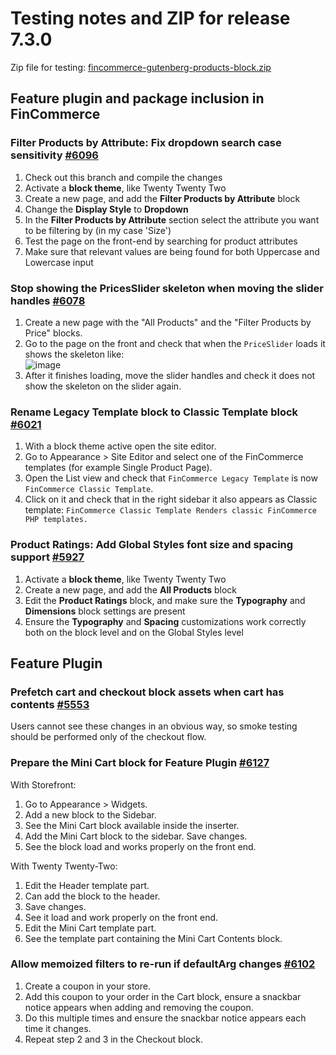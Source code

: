 # Testing notes and ZIP for release 7.3.0

Zip file for testing: [fincommerce-gutenberg-products-block.zip](https://github.com/dieselfox1/fincommerce-gutenberg-products-block/files/8362307/fincommerce-gutenberg-products-block.zip)

## Feature plugin and package inclusion in FinCommerce

### Filter Products by Attribute: Fix dropdown search case sensitivity [#6096](https://github.com/dieselfox1/fincommerce-gutenberg-products-block/pull/6096)

1. Check out this branch and compile the changes
2. Activate a **block theme**, like Twenty Twenty Two
3. Create a new page, and add the **Filter Products by Attribute** block
4. Change the **Display Style** to **Dropdown**
5. In the **Filter Products by Attribute** section select the attribute you want to be filtering by (in my case 'Size')
6. Test the page on the front-end by searching for product attributes
7. Make sure that relevant values are being found for both Uppercase and Lowercase input

### Stop showing the PricesSlider skeleton when moving the slider handles [#6078](https://github.com/dieselfox1/fincommerce-gutenberg-products-block/pull/6078)

1. Create a new page with the "All Products" and the "Filter Products by Price" blocks.
2. Go to the page on the front and check that when the `PriceSlider` loads it shows the skeleton like: \
   ![image](https://user-images.githubusercontent.com/186112/159506769-f7dab64c-21b0-49a7-bd97-7018086a0ea1.png)
3. After it finishes loading, move the slider handles and check it does not show the skeleton on the slider again.

### Rename Legacy Template block to Classic Template block [#6021](https://github.com/dieselfox1/fincommerce-gutenberg-products-block/pull/6021)

1. With a block theme active open the site editor.
2. Go to Appearance > Site Editor and select one of the FinCommerce templates (for example Single Product Page).
3. Open the List view and check that `FinCommerce Legacy Template` is now `FinCommerce Classic Template`.
4. Click on it and check that in the right sidebar it also appears as Classic template: `FinCommerce Classic Template Renders classic FinCommerce PHP templates.`

### Product Ratings: Add Global Styles font size and spacing support [#5927](https://github.com/dieselfox1/fincommerce-gutenberg-products-block/pull/5927)

1. Activate a **block theme**, like Twenty Twenty Two
2. Create a new page, and add the **All Products** block
3. Edit the **Product Ratings** block, and make sure the **Typography** and **Dimensions** block settings are present
4. Ensure the **Typography** and **Spacing** customizations work correctly both on the block level and on the Global Styles level

## Feature Plugin

### Prefetch cart and checkout block assets when cart has contents [#5553](https://github.com/dieselfox1/fincommerce-gutenberg-products-block/pull/5553)

Users cannot see these changes in an obvious way, so smoke testing should be performed only of the checkout flow.

### Prepare the Mini Cart block for Feature Plugin [#6127](https://github.com/dieselfox1/fincommerce-gutenberg-products-block/pull/6127)

With Storefront:

1. Go to Appearance > Widgets.
2. Add a new block to the Sidebar.
3. See the Mini Cart block available inside the inserter.
4. Add the Mini Cart block to the sidebar. Save changes.
5. See the block load and works properly on the front end.

With Twenty Twenty-Two:

1. Edit the Header template part.
2. Can add the block to the header.
3. Save changes.
4. See it load and work properly on the front end.
5. Edit the Mini Cart template part.
6. See the template part containing the Mini Cart Contents block.

### Allow memoized filters to re-run if defaultArg changes [#6102](https://github.com/dieselfox1/fincommerce-gutenberg-products-block/pull/6102)

1. Create a coupon in your store.
2. Add this coupon to your order in the Cart block, ensure a snackbar notice appears when adding and removing the coupon.
3. Do this multiple times and ensure the snackbar notice appears each time it changes.
4. Repeat step 2 and 3 in the Checkout block.
